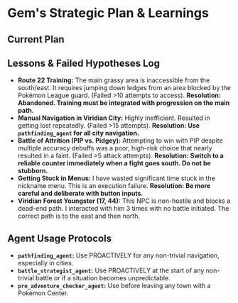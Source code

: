 # Gem's Strategic Plan & Learnings

## Current Plan

## Lessons & Failed Hypotheses Log
*   **Route 22 Training:** The main grassy area is inaccessible from the south/east. It requires jumping down ledges from an area blocked by the Pokémon League guard. (Failed >10 attempts to access). **Resolution: Abandoned. Training must be integrated with progression on the main path.**
*   **Manual Navigation in Viridian City:** Highly inefficient. Resulted in getting lost repeatedly. (Failed >15 attempts). **Resolution: Use `pathfinding_agent` for all city navigation.**
*   **Battle of Attrition (PIP vs. Pidgey):** Attempting to win with PIP despite multiple accuracy debuffs was a poor, high-risk choice that nearly resulted in a faint. (Failed >5 attack attempts). **Resolution: Switch to a reliable counter immediately when a fight goes south. Do not be stubborn.**
*   **Getting Stuck in Menus:** I have wasted significant time stuck in the nickname menu. This is an execution failure. **Resolution: Be more careful and deliberate with button inputs.**
*   **Viridian Forest Youngster (17, 44):** This NPC is non-hostile and blocks a dead-end path. I interacted with him 3 times with no battle initiated. The correct path is to the east and then north.

## Agent Usage Protocols
*   **`pathfinding_agent`:** Use PROACTIVELY for any non-trivial navigation, especially in cities.
*   **`battle_strategist_agent`:** Use PROACTIVELY at the start of any non-trivial battle or if a situation becomes unpredictable.
*   **`pre_adventure_checker_agent`:** Use before leaving any town with a Pokémon Center.